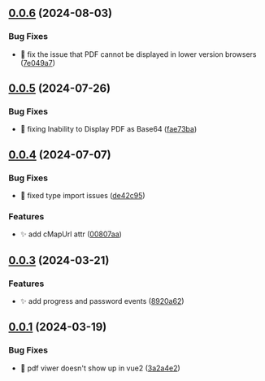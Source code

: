 ## [0.0.6](https://github.com/fumtydt/vue-pdf-kit/compare/v0.0.5...v0.0.6) (2024-08-03)

### Bug Fixes

- :bug: fix the issue that PDF cannot be displayed in lower version browsers ([7e049a7](https://github.com/fumtydt/vue-pdf-kit/commit/7e049a7d2de78781afdb8dc64d5dad4cbc36c1d5))

## [0.0.5](https://github.com/fumtydt/vue-pdf-kit/compare/v0.0.4...v0.0.5) (2024-07-26)

### Bug Fixes

- :bug: fixing Inability to Display PDF as Base64 ([fae73ba](https://github.com/fumtydt/vue-pdf-kit/commit/fae73bac38e04a76d3eaf42ab9478f2c92e6daa6))

## [0.0.4](https://github.com/fumtydt/vue-pdf-kit/compare/v0.0.3...v0.0.4) (2024-07-07)

### Bug Fixes

- :bug: fixed type import issues ([de42c95](https://github.com/fumtydt/vue-pdf-kit/commit/de42c9553bae289540bb083aeb3ae9ed1d3a29a3))

### Features

- :sparkles: add cMapUrl attr ([00807aa](https://github.com/fumtydt/vue-pdf-kit/commit/00807aa1099a98b00ace73fb1bbf7fb7fd4297e9))

## [0.0.3](https://github.com/fumtydt/vue-pdf-kit/compare/v0.0.2...v0.0.3) (2024-03-21)

### Features

- :sparkles: add progress and password events ([8920a62](https://github.com/fumtydt/vue-pdf-kit/commit/8920a62514493c913ac4c075a56a8778ee7401f7))

## [0.0.1](https://github.com/fumtydt/vue-pdf-kit/compare/3a2a4e2f4ce2a23f3abb9bcc3e3b29ce30e1cbd0...v0.0.1) (2024-03-19)

### Bug Fixes

- :bug: pdf viwer doesn't show up in vue2 ([3a2a4e2](https://github.com/fumtydt/vue-pdf-kit/commit/3a2a4e2f4ce2a23f3abb9bcc3e3b29ce30e1cbd0))
